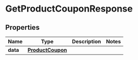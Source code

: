 

# GetProductCouponResponse


## Properties

Name | Type | Description | Notes
------------ | ------------- | ------------- | -------------
**data** | [**ProductCoupon**](ProductCoupon.md) |  | 



